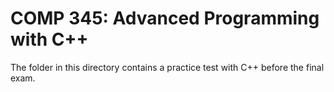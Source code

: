 # COMP 345: Advanced Programming with C++

The folder in this directory contains a practice test with C++ before the final exam.
